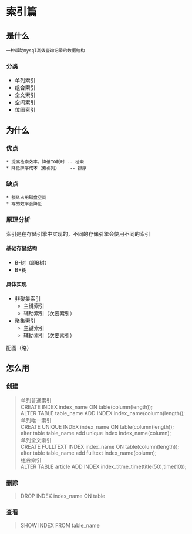 # 索引篇
## 是什么
    一种帮助mysql高效查询记录的数据结构
    
### 分类
* 单列索引
* 组合索引
* 全文索引
* 空间索引
* 位图索引    

## 为什么
### 优点
    * 提高检索效率，降低IO耗时 -- 检索
    * 降低排序成本（索引列）    -- 排序
    
### 缺点
    * 额外占用磁盘空间
    * 写的效率会降低
    
### 原理分析
索引是在存储引擎中实现的，不同的存储引擎会使用不同的索引
#### 基础存储结构
* B-树（即B树）
* B+树    

#### 具体实现
* 非聚集索引
    * 主键索引
    * 辅助索引（次要索引） 
* 聚集索引
    * 主键索引
    * 辅助索引（次要索引）
    
配图（略）
       
## 怎么用
### 创建
> 单列普通索引<br>
  CREATE INDEX index_name ON table(column(length));<br>
  ALTER TABLE table_name ADD INDEX index_name(column(length));<br>
  单列唯一索引<br>
  CREATE UNIQUE INDEX index_name ON table(column(length));<br>
  alter table table_name add unique index index_name(column);<br>
  单列全文索引<br>
  CREATE FULLTEXT INDEX index_name ON table(column(length));<br>
  alter table table_name add fulltext index_name(column);<br>
  组合索引<br>
  ALTER TABLE article ADD INDEX index_titme_time(title(50),time(10));<br>
  
### 删除
> DROP INDEX index_name ON table

### 查看
> SHOW INDEX FROM table_name



